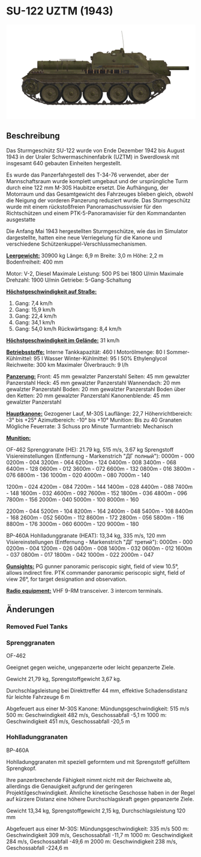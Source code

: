 # SU-122 UZTM (1943)

![_su122](../images/_su122.png)

## Beschreibung

Das Sturmgeschütz SU-122 wurde von Ende Dezember 1942 bis August 1943 in der Uraler Schwermaschinenfabrik (UZTM) in Swerdlowsk mit insgesamt 640 gebauten Einheiten hergestellt.

Es wurde das Panzerfahrgestell des Т-34-76 verwendet, aber der Mannschaftsraum wurde komplett umgebaut und der ursprüngliche Turm durch eine 122 mm M-30S Haubitze ersetzt. Die Aufhängung, der Motorraum und das Gesamtgewicht des Fahrzeuges blieben gleich, obwohl die Neigung der vorderen Panzerung reduziert wurde. Das Sturmgeschütz wurde mit einem rückstoßfreien Panoramaschussvisier für den Richtschützen und einem PTK-5-Panoramavisier für den Kommandanten ausgestatte

Die Anfang Mai 1943 hergestellten Sturmgeschütze, wie das im Simulator dargestellte, hatten eine neue Verriegelung für die Kanone und verschiedene Schützenkuppel-Verschlussmechanismen.

<b><u>Leergewicht:</u></b> 30900 kg
Länge: 6,9 m
Breite: 3,0 m
Höhe: 2,2 m
Bodenfreiheit: 400 mm

Motor: V-2, Diesel
Maximale Leistung: 500 PS bei 1800 U/min
Maximale Drehzahl: 1900 U/min
Getriebe: 5-Gang-Schaltung

<b><u>Höchstgeschwindigkeit auf Straße:</u></b>
1. Gang: 7,4 km/h
2. Gang: 15,9 km/h
3. Gang: 22,4 km/h
4. Gang: 34,1 km/h
5. Gang: 54,0 km/h
Rückwärtsgang: 8,4 km/h

<b><u>Höchstgeschwindigkeit im Gelände:</u></b> 31 km/h

<b><u>Betriebsstoffe:</u></b>
Interne Tankkapazität: 460 l
Motorölmenge: 80 l
Sommer-Kühlmittel: 95 l Wasser
Winter-Kühlmittel: 95 l 50% Ethylenglycol
Reichweite: 300 km
Maximaler Ölverbrauch: 9 l/h

<b><u>Panzerung:</u></b>
Front: 45 mm gewalzter Panzerstahl
Seiten: 45 mm gewalzter Panzerstahl
Heck: 45 mm gewalzter Panzerstahl
Wannendach: 20 mm gewalzter Panzerstahl
Boden: 20 mm gewalzter Panzerstahl
Boden über den Ketten: 20 mm gewalzter Panzerstahl
Kanonenblende: 45 mm gewalzter Panzerstahl

<b><u>Hauptkanone:</u></b> Gezogener Lauf, M-30S
Lauflänge: 22,7
Höhenrichtbereich: -3° bis +25°
Azimutbereich: -10° bis +10°
Munition: Bis zu 40 Granaten
Mögliche Feuerrate: 3 Schuss pro Minute
Turmantrieb: Mechanisch

<b><u>Munition:</u></b> 

OF-462 Sprenggranate (HE): 21.79 kg, 515 m/s, 3.67 kg Sprengstoff
Visiereinstellungen
(Entfernung - Markenstrich "ДГ полный"):
0000m - 000
0200m - 004    3200m - 064    6200m - 124
0400m - 008    3400m - 068    6400m - 128
0600m - 012    3600m - 072    6600m - 132
0800m - 016    3800m - 076    6800m - 136
1000m - 020    4000m - 080    7000m - 140

1200m - 024    4200m - 084    7200m - 144
1400m - 028    4400m - 088    7400m - 148
1600m - 032    4600m - 092    7600m - 152
1800m - 036    4800m - 096    7800m - 156
2000m - 040    5000m - 100    8000m - 160

2200m - 044    5200m - 104    8200m - 164
2400m - 048    5400m - 108    8400m - 168
2600m - 052    5600m - 112    8600m - 172
2800m - 056    5800m - 116    8800m - 176
3000m - 060    6000m - 120    9000m - 180

BP-460A Hohlladunggranate (HEAT): 13,34 kg, 335 m/s, 120 mm
Visiereinstellungen
(Entfernung - Markenstrich "ДГ третий"):
0000m - 000
0200m - 004    1200m - 026
0400m - 008    1400m - 032
0600m - 012    1600m - 037
0800m - 017    1800m - 042
1000m - 022    2000m - 047

<b><u>Gunsights:</u></b>
PG gunner panoramic periscopic sight, field of view 10.5°, allows indirect fire.
PTK commander panoramic periscopic sight, field of view 26°, for target designation and observation.

<b><u>Radio equipment:</u></b>
VHF 9-RM transceiver.
3 intercom terminals.


## Änderungen


### Removed Fuel Tanks


### Sprenggranaten

OF-462

Geeignet gegen weiche, ungepanzerte oder leicht gepanzerte Ziele.

Gewicht 21,79 kg, Sprengstoffgewicht 3,67 kg.

Durchschlagsleistung bei Direkttreffer 44 mm, effektive Schadensdistanz für leichte Fahrzeuge 6 m

Abgefeuert aus einer M-30S Kanone:
Mündungsgeschwindigkeit: 515 m/s
500 m: Geschwindigkeit 482 m/s, Geschossabfall -5,1 m
1000 m: Geschwindigkeit 451 m/s, Geschossabfall -20,5 m


### Hohlladunggranaten

BP-460A

Hohlladunggranaten mit speziell geformtem und mit Sprengstoff gefülltem Sprengkopf.

Ihre panzerbrechende Fähigkeit nimmt nicht mit der Reichweite ab, allerdings die Genauigkeit aufgrund der geringeren Projektilgeschwindigkeit. Ähnliche kinetische Geschosse haben in der Regel auf kürzere Distanz eine höhere Durchschlagskraft gegen gepanzerte Ziele.

Gewicht 13,34 kg, Sprengstoffgewicht 2,15 kg, Durchschlagsleistung 120 mm

Abgefeuert aus einer M-30S:
Mündungsgeschwindigkeit: 335 m/s
500 m: Geschwindigkeit 309 m/s, Geschossabfall -11,7 m
1000 m: Geschwindigkeit 284 m/s, Geschossabfall -49,6 m
2000 m: Geschwindigkeit 238 m/s, Geschossabfall -224,6 m